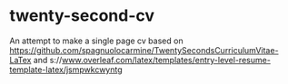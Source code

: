 # twenty-second-cv
An attempt to make a single page cv based on https://github.com/spagnuolocarmine/TwentySecondsCurriculumVitae-LaTex and s://www.overleaf.com/latex/templates/entry-level-resume-template-latex/jsmpwkcwyntg
